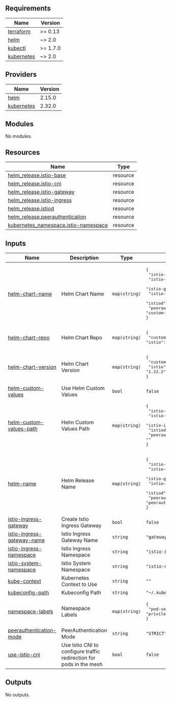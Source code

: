 <!-- BEGIN_TF_DOCS -->
## Requirements

| Name | Version |
|------|---------|
| <a name="requirement_terraform"></a> [terraform](#requirement\_terraform) | >= 0.13 |
| <a name="requirement_helm"></a> [helm](#requirement\_helm) | ~> 2.0 |
| <a name="requirement_kubectl"></a> [kubectl](#requirement\_kubectl) | >= 1.7.0 |
| <a name="requirement_kubernetes"></a> [kubernetes](#requirement\_kubernetes) | ~> 2.0 |

## Providers

| Name | Version |
|------|---------|
| <a name="provider_helm"></a> [helm](#provider\_helm) | 2.15.0 |
| <a name="provider_kubernetes"></a> [kubernetes](#provider\_kubernetes) | 2.32.0 |

## Modules

No modules.

## Resources

| Name | Type |
|------|------|
| [helm_release.istio-base](https://registry.terraform.io/providers/hashicorp/helm/latest/docs/resources/release) | resource |
| [helm_release.istio-cni](https://registry.terraform.io/providers/hashicorp/helm/latest/docs/resources/release) | resource |
| [helm_release.istio-gateway](https://registry.terraform.io/providers/hashicorp/helm/latest/docs/resources/release) | resource |
| [helm_release.istio-ingress](https://registry.terraform.io/providers/hashicorp/helm/latest/docs/resources/release) | resource |
| [helm_release.istiod](https://registry.terraform.io/providers/hashicorp/helm/latest/docs/resources/release) | resource |
| [helm_release.peerauthentication](https://registry.terraform.io/providers/hashicorp/helm/latest/docs/resources/release) | resource |
| [kubernetes_namespace.istio-namespace](https://registry.terraform.io/providers/hashicorp/kubernetes/latest/docs/resources/namespace) | resource |

## Inputs

| Name | Description | Type | Default | Required |
|------|-------------|------|---------|:--------:|
| <a name="input_helm-chart-name"></a> [helm-chart-name](#input\_helm-chart-name) | Helm Chart Name | `map(string)` | <pre>{<br>  "istio-base": "base",<br>  "istio-cni": "cni",<br>  "istio-gateway": "custom-manifest",<br>  "istio-ingress": "gateway",<br>  "istiod": "istiod",<br>  "peerauthentication": "custom-manifest"<br>}</pre> | no |
| <a name="input_helm-chart-repo"></a> [helm-chart-repo](#input\_helm-chart-repo) | Helm Chart Repo | `map(string)` | <pre>{<br>  "custom-manifest": "https://puhhh.github.io/pages-helm-repo/",<br>  "istio": "https://istio-release.storage.googleapis.com/charts"<br>}</pre> | no |
| <a name="input_helm-chart-version"></a> [helm-chart-version](#input\_helm-chart-version) | Helm Chart Version | `map(string)` | <pre>{<br>  "custom-manifest": "0.0.1",<br>  "istio": "1.22.2"<br>}</pre> | no |
| <a name="input_helm-custom-values"></a> [helm-custom-values](#input\_helm-custom-values) | Use Helm Custom Values | `bool` | `false` | no |
| <a name="input_helm-custom-values-path"></a> [helm-custom-values-path](#input\_helm-custom-values-path) | Helm Custom Values Path | `map(string)` | <pre>{<br>  "istio-base": "",<br>  "istio-gateway": "",<br>  "istio-ingress": "",<br>  "istiod": "",<br>  "peerauthentication": ""<br>}</pre> | no |
| <a name="input_helm-name"></a> [helm-name](#input\_helm-name) | Helm Release Name | `map(string)` | <pre>{<br>  "istio-base": "base",<br>  "istio-cni": "istio-cni",<br>  "istio-gateway": "istio-gateway",<br>  "istio-ingress": "gateway",<br>  "istiod": "istiod",<br>  "peerauthentication": "peerauthentication"<br>}</pre> | no |
| <a name="input_istio-ingress-gateway"></a> [istio-ingress-gateway](#input\_istio-ingress-gateway) | Create Istio Ingress Gateway | `bool` | `false` | no |
| <a name="input_istio-ingress-gateway-name"></a> [istio-ingress-gateway-name](#input\_istio-ingress-gateway-name) | Istio Ingress Gateway Name | `string` | `"gateway"` | no |
| <a name="input_istio-ingress-namespace"></a> [istio-ingress-namespace](#input\_istio-ingress-namespace) | Istio Ingress Namespace | `string` | `"istio-ingress"` | no |
| <a name="input_istio-system-namespace"></a> [istio-system-namespace](#input\_istio-system-namespace) | Istio System Namespace | `string` | `"istio-system"` | no |
| <a name="input_kube-context"></a> [kube-context](#input\_kube-context) | Kubernetes Context to Use | `string` | `""` | no |
| <a name="input_kubeconfig-path"></a> [kubeconfig-path](#input\_kubeconfig-path) | Kubeconfig Path | `string` | `"~/.kube/config"` | no |
| <a name="input_namespace-labels"></a> [namespace-labels](#input\_namespace-labels) | Namespace Labels | `map(string)` | <pre>{<br>  "pod-security.kubernetes.io/enforce": "privileged"<br>}</pre> | no |
| <a name="input_peerauthentication-mode"></a> [peerauthentication-mode](#input\_peerauthentication-mode) | PeerAuthentication Mode | `string` | `"STRICT"` | no |
| <a name="input_use-istio-cni"></a> [use-istio-cni](#input\_use-istio-cni) | Use Istio CNI to configure traffic redirection for pods in the mesh | `bool` | `false` | no |

## Outputs

No outputs.
<!-- END_TF_DOCS -->
